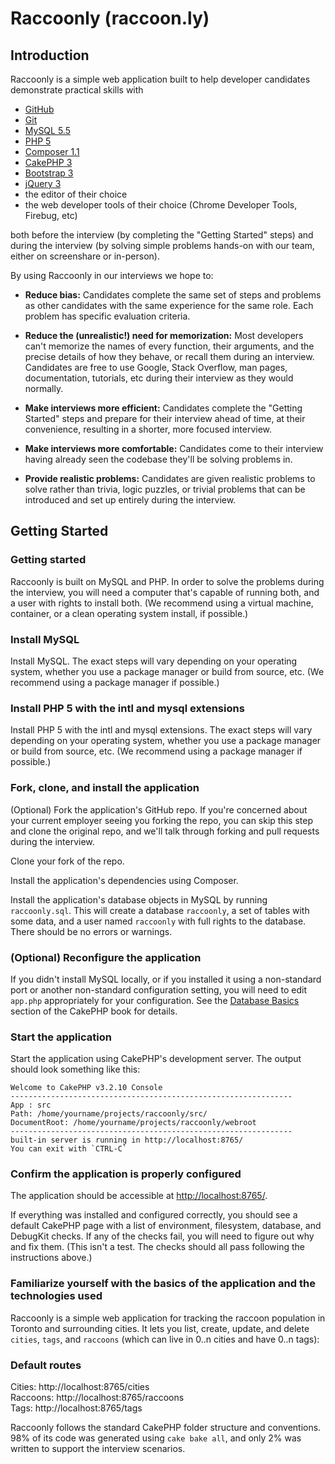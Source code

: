 # Raccoonly (raccoon.ly)

## Introduction

Raccoonly is a simple web application built to help developer candidates demonstrate practical skills with

* [GitHub](https://github.com/)
* [Git](https://git-scm.com/)
* [MySQL 5.5](https://www.mysql.com/) 
* [PHP 5](http://php.net/)
* [Composer 1.1](https://getcomposer.org/)
* [CakePHP 3](http://cakephp.org/)
* [Bootstrap 3](http://getbootstrap.com/)
* [jQuery 3](https://jquery.com/)
* the editor of their choice
* the web developer tools of their choice (Chrome Developer Tools, Firebug, etc)

both before the interview (by completing the "Getting Started" steps) and during the interview (by solving simple problems hands-on with our team, either on screenshare or in-person).

By using Raccoonly in our interviews we hope to:

* **Reduce bias:** Candidates complete the same set of steps and problems as other candidates with the same experience for the same role.  Each problem has specific evaluation criteria.

* **Reduce the (unrealistic!) need for memorization:** Most developers can't memorize the names of every function, their arguments, and the precise details of how they behave, or recall them during an interview.  Candidates are free to use Google, Stack Overflow, man pages, documentation, tutorials, etc during their interview as they would normally.

* **Make interviews more efficient:** Candidates complete the "Getting Started" steps and prepare for their interview ahead of time, at their convenience, resulting in a shorter, more focused interview.

* **Make interviews more comfortable:** Candidates come to their interview having already seen the codebase they'll be solving problems in.

* **Provide realistic problems:** Candidates are given realistic problems to solve rather than trivia, logic puzzles, or trivial problems that can be introduced and set up entirely during the interview.

## Getting Started

### Getting started

Raccoonly is built on MySQL and PHP.  In order to solve the problems during the interview, you will need a computer that's capable of running both, and a user with rights to install both.  (We recommend using a virtual machine, container, or a clean operating system install, if possible.)

### Install MySQL

Install MySQL.  The exact steps will vary depending on your operating system, whether you use a package manager or build from source, etc.  (We recommend using a package manager if possible.)

### Install PHP 5 with the intl and mysql extensions

Install PHP 5 with the intl and mysql extensions.  The exact steps will vary depending on your operating system, whether you use a package manager or build from source, etc.  (We recommend using a package manager if possible.)

### Fork, clone, and install the application

(Optional) Fork the application's GitHub repo.  If you're concerned about your current employer seeing you forking the repo, you can skip this step and clone the original repo, and we'll talk through forking and pull requests during the interview.

Clone your fork of the repo.

Install the application's dependencies using Composer.

Install the application's database objects in MySQL by running `raccoonly.sql`.  This will create a database `raccoonly`, a set of tables with some data, and a user named `raccoonly` with full rights to the database.  There should be no errors or warnings.

### (Optional) Reconfigure the application

If you didn't install MySQL locally, or if you installed it using a non-standard port or another non-standard configuration setting, you will need to edit `app.php` appropriately for your configuration.  See the [Database Basics](http://book.cakephp.org/3.0/en/orm/database-basics.html#configuration) section of the CakePHP book for details.

### Start the application

Start the application using CakePHP's development server.  The output should look something like this:

```
Welcome to CakePHP v3.2.10 Console
---------------------------------------------------------------
App : src
Path: /home/yourname/projects/raccoonly/src/
DocumentRoot: /home/yourname/projects/raccoonly/webroot
---------------------------------------------------------------
built-in server is running in http://localhost:8765/
You can exit with `CTRL-C`
```

### Confirm the application is properly configured

The application should be accessible at [http://localhost:8765/](http://localhost:8765/).  

If everything was installed and configured correctly, you should see a default CakePHP page with a list of environment, filesystem, database, and DebugKit checks.  If any of the checks fail, you will need to figure out why and fix them.  (This isn't a test.  The checks should all pass following the instructions above.)

### Familiarize yourself with the basics of the application and the technologies used

Raccoonly is a simple web application for tracking the raccoon population in Toronto and surrounding cities.  It lets you list, create, update, and delete `cities`, `tags`, and `raccoons` (which can live in 0..n cities and have 0..n tags):

### Default routes
Cities: http://localhost:8765/cities  
Raccoons: http://localhost:8765/raccoons  
Tags: http://localhost:8765/tags

Raccoonly follows the standard CakePHP folder structure and conventions.  98% of its code was generated using `cake bake all`, and only 2% was written to support the interview scenarios.
